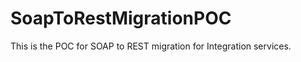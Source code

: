 SoapToRestMigrationPOC
======================

This is the POC for SOAP to REST migration for Integration services.
